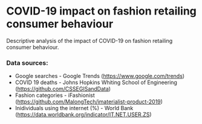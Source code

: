 # COVID-19 impact on fashion retailing consumer behaviour
Descriptive analysis of the impact of COVID-19 on fashion retailing consumer behaviour.

### Data sources:
* Google searches - Google Trends (https://www.google.com/trends)
* COVID 19 deaths - Johns Hopkins Whiting School of Engineering (https://github.com/CSSEGISandData)
* Fashion categories - iFashionist (https://github.com/MalongTech/imaterialist-product-2019)
* Inidividuals using the internet (%) - World Bank (https://data.worldbank.org/indicator/IT.NET.USER.ZS)